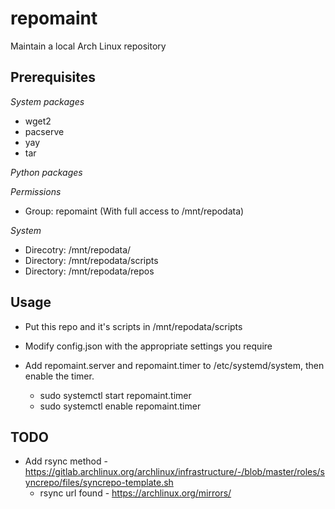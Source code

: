 # repomaint
Maintain a local Arch Linux repository

## Prerequisites
*System packages*

- wget2
- pacserve
- yay
- tar

*Python packages*

*Permissions*

- Group: repomaint (With full access to /mnt/repodata)

*System*

- Direcotry: /mnt/repodata/
- Directory: /mnt/repodata/scripts
- Directory: /mnt/repodata/repos

## Usage

- Put this repo and it's scripts in /mnt/repodata/scripts

- Modify config.json with the appropriate settings you require

- Add repomaint.server and repomaint.timer to /etc/systemd/system, then enable the timer.
    - sudo systemctl start repomaint.timer
    - sudo systemctl enable repomaint.timer

## TODO

- Add rsync method - https://gitlab.archlinux.org/archlinux/infrastructure/-/blob/master/roles/syncrepo/files/syncrepo-template.sh
    -   rsync url found - https://archlinux.org/mirrors/
